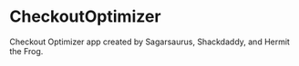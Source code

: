 CheckoutOptimizer
=================
Checkout Optimizer app created by Sagarsaurus, Shackdaddy, and Hermit the Frog.
